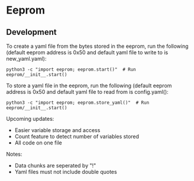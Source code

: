 # Eeprom

## Development

To create a yaml file from the bytes stored in the eeprom, run the following (default eeprom address is 0x50 and default yaml file to write to is new_yaml.yaml):
```
python3 -c "import eeprom; eeprom.start()"  # Run eeprom/__init__.start()
```
To store a yaml file in the eeprom, run the following (default eeprom address is 0x50 and default yaml file to read from is config.yaml():
```
python3 -c "import eeprom; eeprom.store_yaml()"  # Run eeprom/__init__.start()
```
Upcoming updates:
 - Easier variable storage and access
 - Count feature to detect number of variables stored
 - All code on one file
 
 Notes:
  - Data chunks are seperated by "!"
  - Yaml files must not include double quotes
